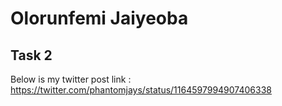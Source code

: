 # Olorunfemi Jaiyeoba

## Task 2 
Below is my twitter post link :
https://twitter.com/phantomjays/status/1164597994907406338